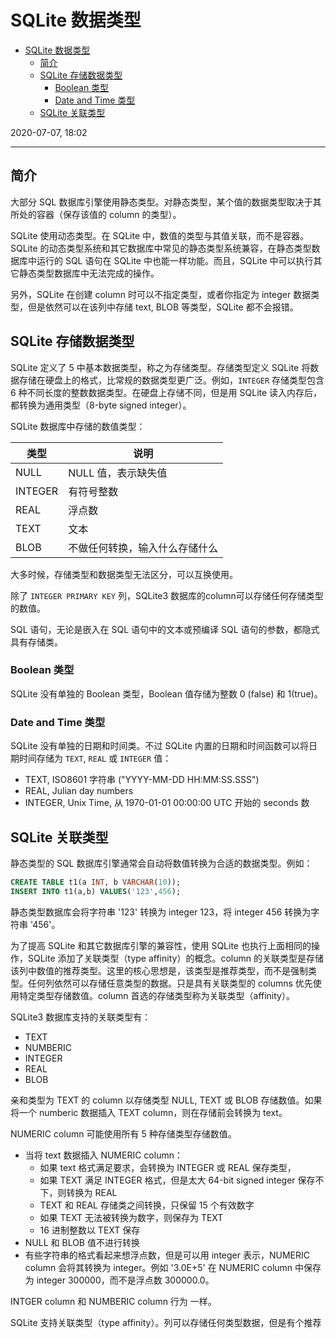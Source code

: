 # SQLite 数据类型

- [SQLite 数据类型](#sqlite-数据类型)
  - [简介](#简介)
  - [SQLite 存储数据类型](#sqlite-存储数据类型)
    - [Boolean 类型](#boolean-类型)
    - [Date and Time 类型](#date-and-time-类型)
  - [SQLite 关联类型](#sqlite-关联类型)

2020-07-07, 18:02
***

## 简介

大部分 SQL 数据库引擎使用静态类型。对静态类型，某个值的数据类型取决于其所处的容器（保存该值的 column 的类型）。

SQLite 使用动态类型。在 SQLite 中，数值的类型与其值关联，而不是容器。SQLite 的动态类型系统和其它数据库中常见的静态类型系统兼容，在静态类型数据库中运行的 SQL 语句在 SQLite 中也能一样功能。而且，SQLite 中可以执行其它静态类型数据库中无法完成的操作。

另外，SQLite 在创建 column 时可以不指定类型，或者你指定为 integer 数据类型，但是依然可以在该列中存储 text, BLOB 等类型，SQLite 都不会报错。

## SQLite 存储数据类型

SQLite 定义了 5 中基本数据类型，称之为存储类型。存储类型定义 SQLite 将数据存储在硬盘上的格式，比常规的数据类型更广泛。例如，`INTEGER` 存储类型包含 6 种不同长度的整数数据类型。在硬盘上存储不同，但是用 SQLite 读入内存后，都转换为通用类型（8-byte signed integer）。

SQLite 数据库中存储的数值类型：

| 类型    | 说明                           |
| ------- | ------------------------------ |
| NULL    | NULL 值，表示缺失值            |
| INTEGER | 有符号整数                     |
| REAL    | 浮点数                         |
| TEXT    | 文本                           |
| BLOB    | 不做任何转换，输入什么存储什么 |

大多时候，存储类型和数据类型无法区分，可以互换使用。

除了 `INTEGER PRIMARY KEY` 列，SQLite3 数据库的column可以存储任何存储类型的数值。

SQL 语句，无论是嵌入在 SQL 语句中的文本或预编译 SQL 语句的参数，都隐式具有存储类。

### Boolean 类型

SQLite 没有单独的 Boolean 类型，Boolean 值存储为整数 0 (false) 和 1(true)。

### Date and Time 类型

SQLite 没有单独的日期和时间类。不过 SQLite 内置的日期和时间函数可以将日期时间存储为 `TEXT`, `REAL` 或 `INTEGER` 值：

- TEXT, ISO8601 字符串 ("YYYY-MM-DD HH:MM:SS.SSS")
- REAL, Julian day numbers
- INTEGER, Unix Time, 从 1970-01-01 00:00:00 UTC 开始的 seconds 数

## SQLite 关联类型

静态类型的 SQL 数据库引擎通常会自动将数值转换为合适的数据类型。例如：

```sql
CREATE TABLE t1(a INT, b VARCHAR(10));
INSERT INTO t1(a,b) VALUES('123',456);
```

静态类型数据库会将字符串 '123' 转换为 integer 123，将 integer 456 转换为字符串 '456'。

为了提高 SQLite 和其它数据库引擎的兼容性，使用 SQLite 也执行上面相同的操作，SQLite 添加了关联类型（type affinity）的概念。column 的关联类型是存储该列中数值的推荐类型。这里的核心思想是，该类型是推荐类型，而不是强制类型。任何列依然可以存储任意类型的数据。只是具有关联类型的 columns 优先使用特定类型存储数值。column 首选的存储类型称为关联类型（affinity）。

SQLite3 数据库支持的关联类型有：

- TEXT
- NUMBERIC
- INTEGER
- REAL
- BLOB

亲和类型为 TEXT 的 column 以存储类型 NULL, TEXT 或 BLOB 存储数值。如果将一个 numberic 数据插入 TEXT column，则在存储前会转换为 text。

NUMERIC column 可能使用所有 5 种存储类型存储数值。

- 当将 text 数据插入 NUMERIC column：
  - 如果 text 格式满足要求，会转换为 INTEGER 或 REAL 保存类型，
  - 如果 TEXT 满足 INTEGER 格式，但是太大 64-bit signed integer 保存不下，则转换为 REAL
  - TEXT 和 REAL 存储类之间转换，只保留 15 个有效数字
  - 如果 TEXT 无法被转换为数字，则保存为 TEXT
  - 16 进制整数以 TEXT 保存
- NULL 和 BLOB 值不进行转换
- 有些字符串的格式看起来想浮点数，但是可以用 integer 表示，NUMERIC column 会将其转换为 integer。例如 '3.0E+5' 在 NUMERIC column 中保存为 integer 300000，而不是浮点数 300000.0。

INTGER column 和 NUMBERIC column 行为 一样。

SQLite 支持关联类型（type affinity）。列可以存储任何类型数据，但是有个推荐
